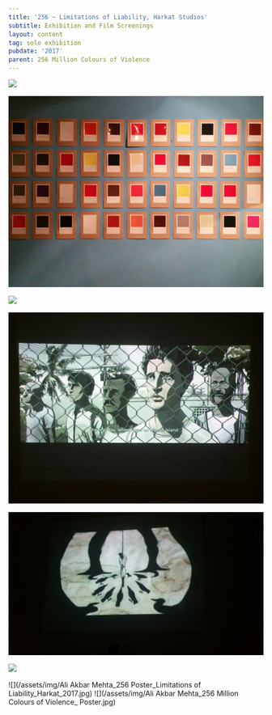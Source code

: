 ```yaml
---
title: '256 ~ Limitations of Liability, Harkat Studios'
subtitle: Exhibition and Film Screenings
layout: content
tag: solo exhibition
pubdate: '2017'
parent: 256 Million Colours of Violence
---
```

![](/assets/img/ali-akbar-mehta_limitation-of-liability_harkat-studio_installation-view-02_2017.jpg)

![](/assets/img/ali-akbar-mehta_limitation-of-liability_harkat-studio_installation-view-01_2017.jpg)

![](/assets/img/ali-akbar-mehta_limitation-of-liability_harkat-studio_film-screening03_2017.jpg)

![](/assets/img/ali-akbar-mehta_limitation-of-liability_harkat-studio_film-screening02_2017.jpg)

![](/assets/img/ali-akbar-mehta_limitation-of-liability_harkat-studio_film-screening04_2017.jpg)

![](/assets/img/ali-akbar-mehta_limitation-of-liability_harkat-studio_film-screening01_2017.jpg)

!\[](/assets/img/Ali Akbar Mehta_256 Poster_Limitations of Liability_Harkat_2017.jpg)
!\[](/assets/img/Ali Akbar Mehta_256 Million Colours of Violence_ Poster.jpg)
